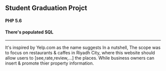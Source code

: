## Student Graduation Projct 
#### PHP 5.6
#### There's populated SQL

----------------------------------------------
It's inspired by Yelp.com as the name suggests
In a nutshell, The scope was to focus on restaurants & caffes in Riyadh City, where this website should allow users to [see,rate,review,...] the places. While business owners can insert & promote thier property information.
